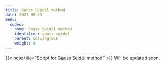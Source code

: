 ```yaml
---
title: Gauss Seidel method
date: 2021-08-23
menu:
  codes:
    name: Gauss Seidel method
    identifier: gauss-seidel
    parent: solving-SLE
    weight: 4
---
```

{{< note title="Script for Gauss Seidel method" >}}
Will be updated soon.
<br/>
```matlab



```